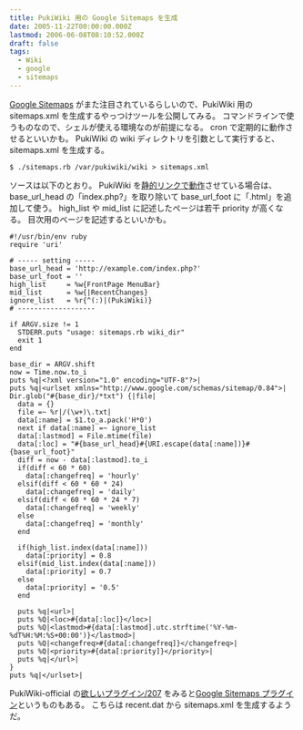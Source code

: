 ```yaml
---
title: PukiWiki 用の Google Sitemaps を生成
date: 2005-11-22T00:00:00.000Z
lastmod: 2006-06-08T08:10:52.000Z
draft: false
tags:
  - Wiki
  - google
  - sitemaps
---
```


[Google Sitemaps](https://www.google.com/webmasters/sitemaps/) がまた注目されているらしいので、PukiWiki 用の sitemaps.xml を生成するやっつけツールを公開してみる。 コマンドラインで使うものなので、シェルが使える環境なのが前提になる。 cron で定期的に動作させるといいかも。 PukiWiki の wiki ディレクトリを引数として実行すると、 sitemaps.xml を生成する。

```
$ ./sitemaps.rb /var/pukiwiki/wiki > sitemaps.xml
```

ソースは以下のとおり。 PukiWiki を[静的リンクで動作](/posts/20051121/p01)させている場合は、 base_url_head の「index.php?」を取り除いて base_url_foot に「.html」を追加して使う。 high_list や mid_list に記述したページは若干 priority が高くなる。 目次用のページを記述するといいかも。

```
#!/usr/bin/env ruby
require 'uri'

# ----- setting -----
base_url_head = 'http://example.com/index.php?'
base_url_foot = ''
high_list     = %w{FrontPage MenuBar}
mid_list      = %w{|RecentChanges}
ignore_list   = %r{^(:)|(PukiWiki)}
# -------------------

if ARGV.size != 1
  STDERR.puts "usage: sitemaps.rb wiki_dir"
  exit 1
end

base_dir = ARGV.shift
now = Time.now.to_i
puts %q|<?xml version="1.0" encoding="UTF-8"?>|
puts %q|<urlset xmlns="http://www.google.com/schemas/sitemap/0.84">|
Dir.glob("#{base_dir}/*txt") {|file|
  data = {}
  file =~ %r|/(\w+)\.txt|
  data[:name] = $1.to_a.pack('H*0')
  next if data[:name] =~ ignore_list
  data[:lastmod] = File.mtime(file)
  data[:loc] = "#{base_url_head}#{URI.escape(data[:name])}#{base_url_foot}"
  diff = now - data[:lastmod].to_i
  if(diff < 60 * 60)
    data[:changefreq] = 'hourly'
  elsif(diff < 60 * 60 * 24)
    data[:changefreq] = 'daily'
  elsif(diff < 60 * 60 * 24 * 7)
    data[:changefreq] = 'weekly'
  else
    data[:changefreq] = 'monthly'
  end

  if(high_list.index(data[:name]))
    data[:priority] = 0.8
  elsif(mid_list.index(data[:name]))
    data[:priority] = 0.7
  else
    data[:priority] = '0.5'
  end

  puts %q|<url>|
  puts %Q|<loc>#{data[:loc]}</loc>|
  puts %Q|<lastmod>#{data[:lastmod].utc.strftime('%Y-%m-%dT%H:%M:%S+00:00')}</lastmod>|
  puts %Q|<changefreq>#{data[:changefreq]}</changefreq>|
  puts %Q|<priority>#{data[:priority]}</priority>|
  puts %q|</url>|
}
puts %q|</urlset>|
```

PukiWiki-official の[欲しいプラグイン/207](http://pukiwiki.sourceforge.jp/?%E6%AC%B2%E3%81%97%E3%81%84%E3%83%97%E3%83%A9%E3%82%B0%E3%82%A4%E3%83%B3%2F207) をみると[Google Sitemaps プラグイン](http://terai.xrea.jp/PukiWiki.html#v8132458)というものもある。 こちらは recent.dat から sitemaps.xml を生成するようだ。
